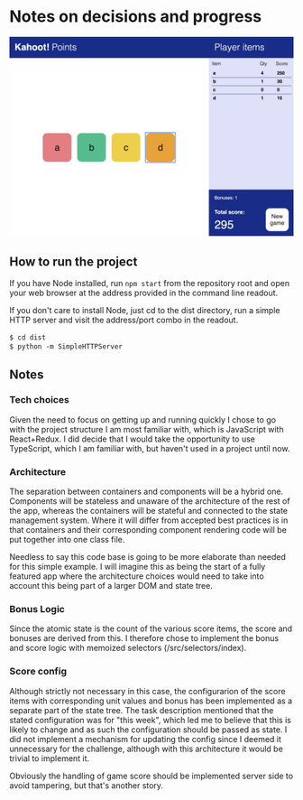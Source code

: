 # Notes on decisions and progress

![Screenshot](https://raw.githubusercontent.com/nordhagen/scorecard-experiment/master/assets/screenshot.png)

## How to run the project

If you have Node installed, run `npm start` from the repository root and open your web browser at the address provided in the command line readout.

If you don't care to install Node, just cd to the dist directory, run a simple HTTP server and visit the address/port combo in the readout.

```
$ cd dist
$ python -m SimpleHTTPServer
```

## Notes

### Tech choices

Given the need to focus on getting up and running quickly I chose to go with the project structure I am most familiar with, which is JavaScript with React+Redux. I did decide that I would take the opportunity to use TypeScript, which I am familiar with, but haven't used in a project until now.

### Architecture

The separation between containers and components will be a hybrid one. Components will be stateless and unaware of the architecture of the rest of the app, whereas the containers will be stateful and connected to the state management system. Where it will differ from accepted best practices is in that containers and their corresponding component rendering code will be put together into one class file.

Needless to say this code base is going to be more elaborate than needed for this simple example. I will imagine this as being the start of a fully featured app where the architecture choices would need to take into account this being part of a larger DOM and state tree.

### Bonus Logic

Since the atomic state is the count of the various score items, the score and bonuses are derived from this. I therefore chose to implement the bonus and score logic with memoized selectors (/src/selectors/index).

### Score config

Although strictly not necessary in this case, the configurarion of the score items with corresponding unit values and bonus has been implemented as a separate part of the state tree. The task description mentioned that the stated configuration was for "this week", which led me to believe that this is likely to change and as such the configuration should be passed as state. I did not implement a mechanism for updating the config since I deemed it unnecessary for the challenge, although with this architecture it would be trivial to implement it.

Obviously the handling of game score should be implemented server side to avoid tampering, but that's another story.
